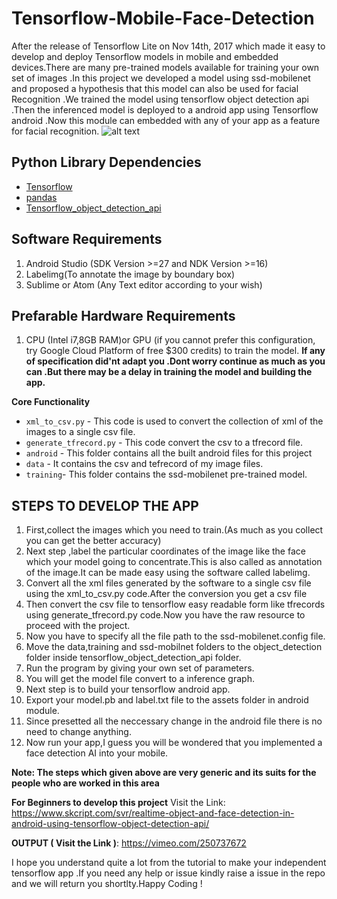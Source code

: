 
# Tensorflow-Mobile-Face-Detection
 After the release of Tensorflow Lite on Nov 14th, 2017 which made it easy to develop and deploy Tensorflow models in mobile and embedded devices.There are many pre-trained models available for training your own set of images .In this project we developed a model using ssd-mobilenet and proposed a hypothesis that this model can also be used for facial Recognition .We trained the model using tensorflow object detection api .Then the inferenced model is deployed to a android app using Tensorflow android .Now this module can embedded with any of your app as a feature for facial recognition.
![alt text](https://d33wubrfki0l68.cloudfront.net/363c0293012f654ed9db1deab5dc6e3ce61c7f54/46849/svrmedia/heroes/f/object-and-face-detection.png "Steve")
 
 ## Python Library Dependencies ##
 + [Tensorflow](https://www.tensorflow.org/)
 + [pandas](http://pandas.pydata.org/)
 + [Tensorflow_object_detection_api](https://github.com/tensorflow/models/tree/master/research/object_detection)
 
 ## Software Requirements ##
 1. Android Studio (SDK Version >=27 and NDK Version >=16)
 2. Labelimg(To annotate the image by boundary box)
 3. Sublime or Atom (Any Text editor according to your wish)
 
 ## Prefarable Hardware Requirements ##
 1. CPU (Intel i7,8GB RAM)or GPU (if you cannot prefer this configuration, try Google Cloud Platform of free $300 credits) to train           the model.
 **If any of specification did'nt adapt you .Dont worry continue as much as you can .But there may be a delay in training the model and building the app.**
 
 **Core Functionality**
+ `xml_to_csv.py` - This code is used to convert the collection of xml of the images to a single csv file.
+ `generate_tfrecord.py` - This code convert the csv to a tfrecord file. 
+ `android` - This folder contains all the built android files for this project
+ `data` - It contains the csv and tefrecord of my image files.
+ `training`- This folder contains the ssd-mobilenet pre-trained model.

## STEPS TO DEVELOP THE APP ##
1. First,collect the images which you need to train.(As much as you collect you can get the better accuracy)
2. Next step ,label the particular coordinates of the image like the face which your model going to concentrate.This is also called as annotation of the image.It can be made easy using the software called labelimg.
3. Convert all the xml files generated by the software to a single csv file using the xml_to_csv.py code.After the conversion you get a csv file
4. Then convert the csv file to tensorflow easy readable form like tfrecords using generate_tfrecord.py code.Now you have the raw resource to proceed with the project.
5. Now you have to specify all the file path to the ssd-mobilenet.config file.
6. Move the data,training and ssd-mobilnet folders to the object_detection folder inside tensorflow_object_detection_api folder.
7. Run the program by giving your own set of parameters.
8. You will get the model file convert to a inference graph.
9. Next step is to build your tensorflow android app.
10. Export your model.pb and label.txt file to the assets folder in android module.
11. Since presetted all the neccessary change in the android file there is no need to change anything.
12. Now run your app,I guess you will be wondered that you implemented a face detection AI into your mobile.

**Note: The steps which given above are very generic and its suits for the people who are worked in this area**

**For Beginners to develop this project**
Visit the Link: https://www.skcript.com/svr/realtime-object-and-face-detection-in-android-using-tensorflow-object-detection-api/

**OUTPUT ( Visit the Link )**: https://vimeo.com/250737672

I hope you understand quite a lot from the tutorial to make your independent tensorflow app .If you need any help or issue kindly raise a issue in the repo and we will return you shortlty.Happy Coding !


